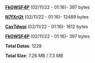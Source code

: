 [**FkGWSF4P**](/data/FkGWSF4P.txt) (02/11/22 - 01:16)- 397 bytes

[**N7fXri2t**](/data/N7fXri2t.txt) (02/11/22 - 01:16)- 12489 bytes

[**CavTdwpi**](/data/CavTdwpi.txt) (02/11/22 - 01:16)- 1612 bytes

[**FkGWSF4P**](/data/FkGWSF4P.txt) (02/11/22 - 01:16)- 397 bytes

**Total Datas**: 1228

**Total Size**: 7.26 MB / 7.3 MB